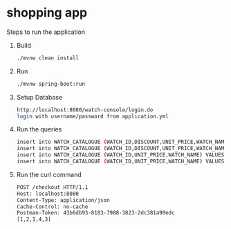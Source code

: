 # shopping app

Steps to run the application

1. Build 
   ```bash
   ./mvnw clean install
      ```
   
2. Run
   ```bash
   ./mvnw spring-boot:run
   ```
   
3. Setup Database

   ```bash
   http://localhost:8080/watch-console/login.do
   login with username/password from application.yml
   ```

4. Run the queries
   ```bash
   insert into WATCH_CATALOGUE (WATCH_ID,DISCOUNT,UNIT_PRICE,WATCH_NAME) VALUES (1 , '3 for 200', 100, 'Rolex');
   insert into WATCH_CATALOGUE (WATCH_ID,DISCOUNT,UNIT_PRICE,WATCH_NAME) VALUES (2 , '2 for 120', 80, 'Michael Kors');
   insert into WATCH_CATALOGUE (WATCH_ID,UNIT_PRICE,WATCH_NAME) VALUES (3 , 50, 'Swatch');
   insert into WATCH_CATALOGUE (WATCH_ID,UNIT_PRICE,WATCH_NAME) VALUES (4 , 30, 'Casio');
   ```

5. Run the curl command
   ```bash
   POST /checkout HTTP/1.1
   Host: localhost:8080
   Content-Type: application/json
   Cache-Control: no-cache
   Postman-Token: 43b6db93-8183-7988-3823-2dc381a90edc
   [1,2,1,4,3]
   ```

